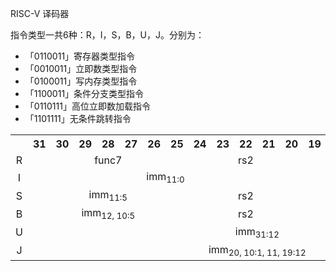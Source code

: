 RISC-V 译码器

指令类型一共6种：R，I，S，B，U，J。分别为：
- 「0110011」寄存器类型指令
- 「0010011」立即数类型指令
- 「0100011」写内存类型指令
- 「1100011」条件分支类型指令
- 「0110111」高位立即数加载指令
- 「1101111」无条件跳转指令

<table style="text-align:center">
  <tr>
    <th style="border:0;"></th>
    <th>31</th> <th>30</th> <th>29</th> <th>28</th> <th>27</th> <th>26</th> <th>25</th> <th>24</th> 
    <th>23</th> <th>22</th> <th>21</th> <th>20</th> <th>19</th> <th>18</th> <th>17</th> <th>16</th> 
    <th>15</th> <th>14</th> <th>13</th> <th>12</th> <th>11</th> <th>10</th> <th> 9</th> <th> 8</th> 
    <th> 7</th> <th> 6</th> <th> 5</th> <th> 4</th> <th> 3</th> <th> 2</th> <th> 1</th> <th> 0</th>
  </tr>
  <tr>
    <td style="border:0;">R</td>
    <td colspan="7">func7</td>
    <td colspan="5">rs2</td>
    <td colspan="5">rs1</td>
    <td colspan="3">func3</td>
    <td colspan="5">rd</td>
    <td colspan="7">op</td>
  </tr>
  <tr>
    <td style="border:0;">I</td>
    <td colspan="12">imm<sub>11:0</sub></td>
    <td colspan="5">rs1</td>
    <td colspan="3">func3</td>
    <td colspan="5">rd</td>
    <td colspan="7">op</td>
  </tr>
  <tr>
    <td style="border:0;">S</td>
    <td colspan="7">imm<sub>11:5</sub></td>
    <td colspan="5">rs2</td>
    <td colspan="5">rs1</td>
    <td colspan="3">func3</td>
    <td colspan="5">imm<sub>4:0</sub></td>
    <td colspan="7">op</td>
  </tr>
  <tr>
    <td style="border:0;">B</td>
    <td colspan="7">imm<sub>12, 10:5</sub></td>
    <td colspan="5">rs2</td>
    <td colspan="5">rs1</td>
    <td colspan="3">func3</td>
    <td colspan="5">imm<sub>4:1, 11</sub></td>
    <td colspan="7">op</td>
  </tr>
  <tr>
    <td style="border:0;">U</td>
    <td colspan="20">imm<sub>31:12</sub></td>
    <td colspan="5">rd</td>
    <td colspan="7">op</td>
  </tr>
  <tr>
    <td style="border:0;">J</td>
    <td colspan="20">imm<sub>20, 10:1, 11, 19:12</sub></td>
    <td colspan="5">rd</td>
    <td colspan="7">op</td>
  </tr>
</table>


